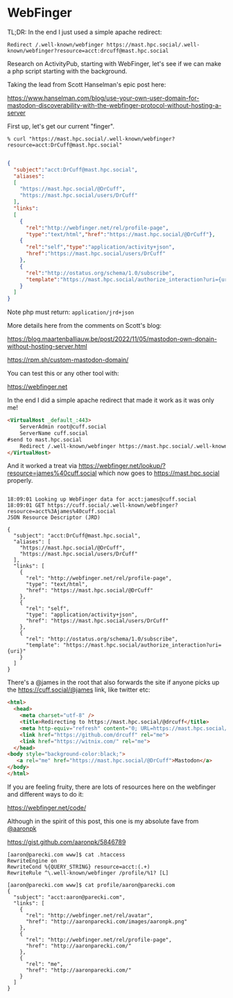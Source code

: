 # WebFinger

TL;DR:  In the end I just used a simple apache redirect:

```
Redirect /.well-known/webfinger https://mast.hpc.social/.well-known/webfinger?resource=acct:drcuff@mast.hpc.social
```


Research on ActivityPub, starting with WebFinger, let's see if we can make a php script starting with the background.

Taking the lead from Scott Hanselman's epic post here:

https://www.hanselman.com/blog/use-your-own-user-domain-for-mastodon-discoverability-with-the-webfinger-protocol-without-hosting-a-server

First up, let's get our current "finger".

```% curl "https://mast.hpc.social/.well-known/webfinger?resource=acct:DrCuff@mast.hpc.social"```

```json

{
  "subject":"acct:DrCuff@mast.hpc.social",
  "aliases":
  [
    "https://mast.hpc.social/@DrCuff",
    "https://mast.hpc.social/users/DrCuff"
  ],
  "links":
  [
    {
      "rel":"http://webfinger.net/rel/profile-page",
      "type":"text/html","href":"https://mast.hpc.social/@DrCuff"},
    {
      "rel":"self","type":"application/activity+json",
      "href":"https://mast.hpc.social/users/DrCuff"
    },
    {
      "rel":"http://ostatus.org/schema/1.0/subscribe",
      "template":"https://mast.hpc.social/authorize_interaction?uri={uri}"
    }
  ]
}
```

Note php must return: ```application/jrd+json```

More details here from the comments on Scott's blog:

https://blog.maartenballiauw.be/post/2022/11/05/mastodon-own-donain-without-hosting-server.html

https://rpm.sh/custom-mastodon-domain/

You can test this or any other tool with:  

https://webfinger.net

In the end I did a simple apache redirect that made it work as it was only me!

```html
<VirtualHost _default_:443>
    ServerAdmin root@cuff.social
    ServerName cuff.social
#send to mast.hpc.social
    Redirect /.well-known/webfinger https://mast.hpc.social/.well-known/webfinger?resource=acct:drcuff@mast.hpc.social
</VirtualHost>
```


And it worked a treat via https://webfinger.net/lookup/?resource=james%40cuff.social which now goes to https://mast.hpc.social properly.


```Request Log

18:09:01 Looking up WebFinger data for acct:james@cuff.social
18:09:01 GET https://cuff.social/.well-known/webfinger?resource=acct%3Ajames%40cuff.social
JSON Resource Descriptor (JRD)

{
  "subject": "acct:DrCuff@mast.hpc.social",
  "aliases": [
    "https://mast.hpc.social/@DrCuff",
    "https://mast.hpc.social/users/DrCuff"
  ],
  "links": [
    {
      "rel": "http://webfinger.net/rel/profile-page",
      "type": "text/html",
      "href": "https://mast.hpc.social/@DrCuff"
    },
    {
      "rel": "self",
      "type": "application/activity+json",
      "href": "https://mast.hpc.social/users/DrCuff"
    },
    {
      "rel": "http://ostatus.org/schema/1.0/subscribe",
      "template": "https://mast.hpc.social/authorize_interaction?uri={uri}"
    }
  ]
}
```

There's a @james in the root that also forwards the site if anyone picks up the https://cuff.social/@james link, like twitter etc:

```html
<html>
  <head>
    <meta charset="utf-8" />
    <title>Redirecting to https://mast.hpc.social/@drcuff</title>
    <meta http-equiv="refresh" content="0; URL=https://mast.hpc.social/@drcuff">
    <link href="https://github.com/drcuff" rel="me">
    <link href="https://witnix.com/" rel="me">
  </head>
<body style="background-color:black;">
   <a rel="me" href="https://mast.hpc.social/@DrCuff">Mastodon</a>
</body>
</html>
```

If you are feeling fruity, there are lots of resources here on the webfinger and different ways to do it:

https://webfinger.net/code/

Although in the spirit of this post, this one is my absolute fave from [@aaronpk](https://github.com/aaronpk)

https://gist.github.com/aaronpk/5846789

```
[aaron@parecki.com www]$ cat .htaccess 
RewriteEngine on
RewriteCond %{QUERY_STRING} resource=acct:(.+)
RewriteRule ^\.well-known/webfinger /profile/%1? [L]

[aaron@parecki.com www]$ cat profile/aaron@parecki.com
{
  "subject": "acct:aaron@parecki.com",
  "links": [
    {
      "rel": "http://webfinger.net/rel/avatar",
      "href": "http://aaronparecki.com/images/aaronpk.png"
    },
    {
      "rel": "http://webfinger.net/rel/profile-page",
      "href": "http://aaronparecki.com/"
    },
    {
      "rel": "me",
      "href": "http://aaronparecki.com/"
    }
  ]
}

```
